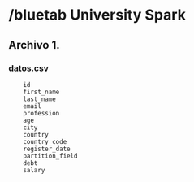 # /bluetab University Spark

## Archivo 1. 

### datos.csv
	
		id
		first_name
		last_name
		email
		profession
		age
		city
		country
		country_code
		register_date
		partition_field
		debt
		salary
